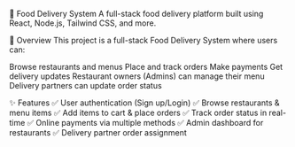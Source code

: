 📌 Food Delivery System
A full-stack food delivery platform built using React, Node.js, Tailwind CSS, and more.

📢 Overview
This project is a full-stack Food Delivery System where users can:

Browse restaurants and menus
Place and track orders
Make payments
Get delivery updates
Restaurant owners (Admins) can manage their menu
Delivery partners can update order status

✨ Features
✅ User authentication (Sign up/Login)
✅ Browse restaurants & menu items
✅ Add items to cart & place orders
✅ Track order status in real-time
✅ Online payments via multiple methods
✅ Admin dashboard for restaurants
✅ Delivery partner order assignment
